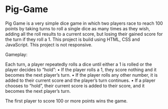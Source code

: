 # Pig-Game
Pig Game is a very simple dice game in which two players race to reach 100 points by taking turns to roll a single dice as many times as they wish, adding all the roll results to a current score, but losing their gained score for the turn if they roll a 1. This project is build using HTML, CSS and JavaScript. This project is not responsive.

Gameplay:

Each turn, a player repeatedly rolls a dice until either a 1 is rolled or the player decides to “hold”:
• If the player rolls a 1, they score nothing and it becomes the next player’s turn.
• If the player rolls any other number, it is added to their current score and the player’s turn continues.
• If a player chooses to “hold”, their current score is added to their score, and it becomes the next player’s turn.

The first player to score 100 or more points wins the game.
